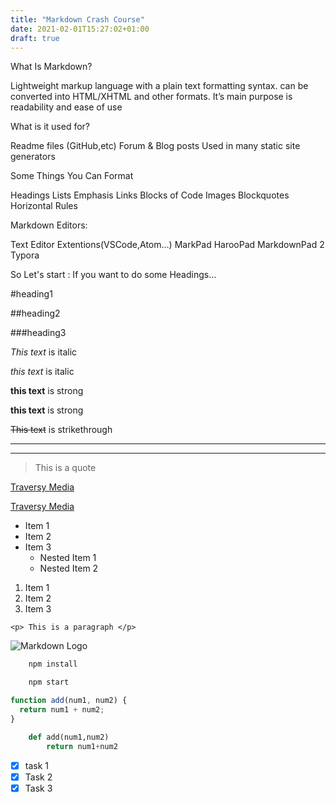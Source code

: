 ```yaml
---
title: "Markdown Crash Course"
date: 2021-02-01T15:27:02+01:00
draft: true
---
```


What Is Markdown?

Lightweight markup language with a plain text formatting syntax.
can be converted into HTML/XHTML and other formats.
It’s main purpose is readability and ease of use

What is it used for?

Readme files (GitHub,etc)
Forum & Blog posts
Used in many static site generators

Some Things You Can Format

Headings
Lists
Emphasis
Links Blocks of Code
Images
Blockquotes
Horizontal Rules

Markdown Editors:

Text Editor Extentions(VSCode,Atom…)
MarkPad
HarooPad
MarkdownPad 2
Typora

So Let's start :
If you want to do some Headings...

#heading1

##heading2

###heading3

<!-- Italics -->

_This text_ is italic

_this text_ is italic

<!--strong-->

**this text** is strong

**this text** is strong

<!--Strikethrough-->

~~This text~~ is strikethrough

<!--Horizontal Rule -->

---

---

 <!-- Blockquote-->

> This is a quote

 <!--Links-->

[Traversy Media](http://www.traversymedia.com)

[Traversy Media](http://www.traversymedia.com "Traversy Media")

<!-- UL -->

- Item 1
- Item 2
- Item 3
  - Nested Item 1
  - Nested Item 2

<!-- OL -->

1. Item 1
1. Item 2
1. Item 3

<!-- Inline Code Block -->

`<p> This is a paragraph </p>`

<!-- Images-->

![Markdown Logo](https://markdown-here.com/img/icon256.png)

<!-- Github Markdown-->

<!-- Code Blocks-->

```bash
    npm install

    npm start
```

```javascript
function add(num1, num2) {
  return num1 + num2;
}
```

```python
    def add(num1,num2)
        return num1+num2
```

<!-- Task Lists-->

- [x] task 1
- [x] Task 2
- [x] Task 3

